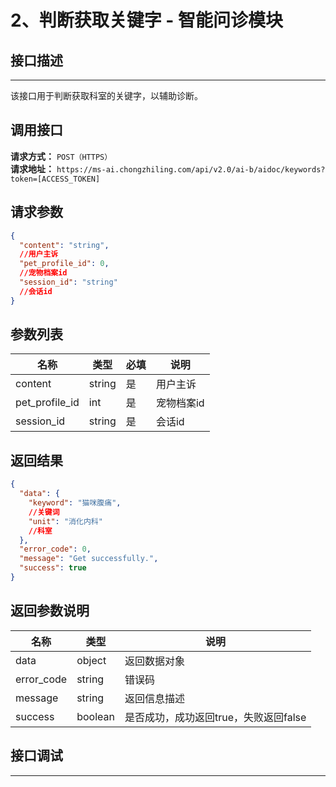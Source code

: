# 2、判断获取关键字 - 智能问诊模块

## 接口描述
---
该接口用于判断获取科室的关键字，以辅助诊断。

## 调用接口

**请求方式：** `POST（HTTPS）`  
**请求地址：** `https://ms-ai.chongzhiling.com/api/v2.0/ai-b/aidoc/keywords?token=[ACCESS_TOKEN]`

## 请求参数

```json
{
  "content": "string",
  //用户主诉
  "pet_profile_id": 0,
  //宠物档案id
  "session_id": "string"
  //会话id
}
```

## 参数列表

| 名称             | 类型     | 必填 | 说明     |
|----------------|--------|----|--------|
| content        | string | 是  | 用户主诉   |
| pet_profile_id | int    | 是  | 宠物档案id |
| session_id     | string | 是  | 会话id   |

## 返回结果

```json
{
  "data": {
    "keyword": "猫咪腹痛",
    //关键词
    "unit": "消化内科"
    //科室
  },
  "error_code": 0,
  "message": "Get successfully.",
  "success": true
}
```

## 返回参数说明

| 名称         | 类型      | 说明                      |
|------------|---------|-------------------------|
| data       | object  | 返回数据对象                  |
| error_code | string  | 错误码                     |
| message    | string  | 返回信息描述                  |
| success    | boolean | 是否成功，成功返回true，失败返回false |

## 接口调试
---
<script setup>  
import SwaggerUI from '../../../../src/components/SwaggerUI.vue'  
</script>  

<ClientOnly>  
  <SwaggerUI   
    tag="keywords"   
    type="post"   
    path="/aidoc/keywords"   
  />  
</ClientOnly>


